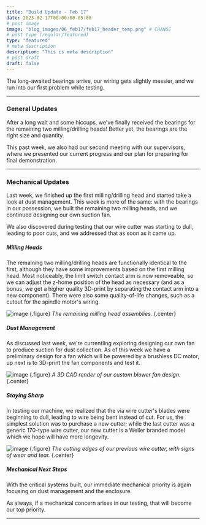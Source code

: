 ```yaml
---
title: "Build Update - Feb 17"
date: 2023-02-17T00:00:00-05:00
# post image
image: "blog_images/06_feb17/feb17_header_temp.png" # CHANGE
# post type (regular/featured)
type: "featured"
# meta description
description: "This is meta description"
# post draft
draft: false
---
```


The long-awaited bearings arrive, our wiring gets slightly messier, and we run into our first problem while testing.

<hr>

### General Updates

After a long wait and some hiccups, we've finally received the bearings for the remaining two milling/drilling heads! Better yet, the bearings are the right size and quantity.

This past week, we also had our second meeting with our supervisors, where we presented our current progress and our plan for preparing for final demonstration.

<hr>

### Mechanical Updates

Last week, we finished up the first milling/drilling head and started take a look at dust management. This week is more of the same: with the bearings in our possession, we built the remaining two milling heads, and we continued designing our own suction fan.

We also discovered during testing that our wire cutter was starting to dull, leading to poor cuts, and we addressed that as soon as it came up.

##### Milling Heads

The remaining two milling/drilling heads are functionally identical to the first, although they have some improvements based on the first milling head. Most noticeably, the limit switch contact arm is now removeable, so we can adjust the z-home position of the head as necessary (and as a bonus, we get a higher quality 3D-print by separating the contact arm into a new component). There were also some quality-of-life changes, such as a cutout for the spindle motor's wiring.

![image](../../blog_images/06_feb17/heads_1.jpg)
{.figure}
_The remaining milling head assemblies._
{.center}

##### Dust Management

As discussed last week, we're currentling exploring designing our own fan to produce suction for dust collection. As of this week we have a preliminary design for a fan which will be powered by a brushless DC motor; up next is to 3D-print the fan components and test it.

![image](../../blog_images/06_feb17/fan_cad.png)
{.figure}
_A 3D CAD render of our custom blower fan design._
{.center}

##### Staying Sharp

In testing our machine, we realized that the via wire cutter's blades were beginning to dull, leading to wire being bent instead of cut. For us, the simplest solution was to purchase a new cutter; while the last cutter was a generic 170-type wire cutter, our new cutter is a Weller branded model which we hope will have more longevity. 

![image](../../blog_images/06_feb17/cutter.jpg)
{.figure}
_The cutting edges of our previous wire cutter, with signs of wear and tear._
{.center}

##### Mechanical Next Steps

With the critical systems built, our immediate mechanical priority is again focusing on dust management and the enclosure.

As always, if a mechanical concern arises in our testing, that will become our top priority.

<hr>

<!--
### Software/Firmware Updates

<hr>

### Electrical Updates

<hr>
-->
